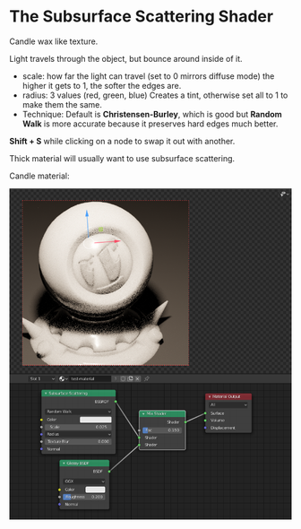 # The Subsurface Scattering Shader

Candle wax like texture.

Light travels through the object, but bounce around inside of it.

* scale: how far the light can travel \(set to 0 mirrors diffuse mode\) the higher it gets to 1, the softer the edges are.
* radius: 3 values \(red, green, blue\) Creates a tint, otherwise set all to 1 to make them the same.
* Technique: Default is **Christensen-Burley**, which is good but **Random Walk** is more accurate because it preserves hard edges much better.

**Shift + S** while clicking on a node to swap it out with another.

Thick material will usually want to use subsurface scattering.

Candle material:

![](../../.gitbook/assets/image%20%2852%29.png)



